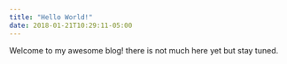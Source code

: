 ```yaml
---
title: "Hello World!"
date: 2018-01-21T10:29:11-05:00
---
```


Welcome to my awesome blog! there is not much here yet but stay tuned.
